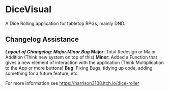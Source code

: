 # DiceVisual
A Dice Rolling application for tabletop RPGs, mainly DND. 

## Changelog Assistance

_**Layout of Changelog: Major.Minor.Bug**_
**Major**: Total Redesign or Major Addition (Think new system on top of this)
**Minor**: Added a Function that gives a new element of interaction with the application (Think Multiplication to the App or more buttons)
**Bug**: Fixing Bugs, tidying up code, adding something for a future feature, etc.

For more information see https://harrison3108.itch.io/dice-roller
